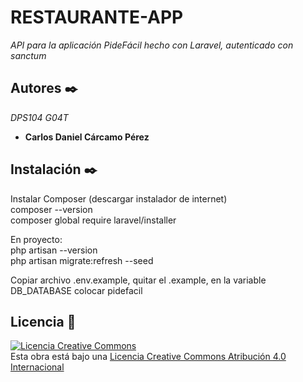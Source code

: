 # RESTAURANTE-APP

_API para la aplicación PideFácil hecho con Laravel, autenticado con sanctum_

## Autores ✒️
_DPS104 G04T_
* **Carlos Daniel Cárcamo Pérez**

## Instalación ✒️
Instalar Composer (descargar instalador de internet)</br>
composer --version </br>
composer global require laravel/installer</br>

En proyecto:</br>
php artisan --version</br>
php artisan migrate:refresh --seed</br>

Copiar archivo .env.example, quitar el .example, en la variable DB_DATABASE colocar pidefacil



## Licencia 📄
<a rel="license" href="http://creativecommons.org/licenses/by/4.0/"><img alt="Licencia Creative Commons" style="border-width:0" src="https://i.creativecommons.org/l/by/4.0/88x31.png" /></a><br />Esta obra está bajo una <a rel="license" href="http://creativecommons.org/licenses/by/4.0/">Licencia Creative Commons Atribución 4.0 Internacional</a>   
